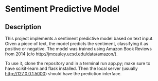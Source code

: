 # Sentiment Predictive Model

## Description
This project implements a sentiment predictive model based on text input. Given a piece of text, the model predicts the sentiment, classifying it as positive or negative. The model was trained using Amazon Book Reviews from 2014 (c/o http://jmcauley.ucsd.edu/data/amazon/). 

To use it, clone the repository and in a terminal run app.py; make sure to have scikit-learn and flask installed. Then the local server (usually http://127.0.0.1:5000) should have the prediction interface.
